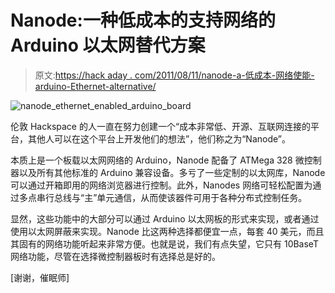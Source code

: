# Nanode:一种低成本的支持网络的 Arduino 以太网替代方案

> 原文:[https://hack aday . com/2011/08/11/nanode-a-低成本-网络使能-arduino-Ethernet-alternative/](https://hackaday.com/2011/08/11/nanode-a-low-cost-network-enabled-arduino-ethernet-alternative/)

![nanode_ethernet_enabled_arduino_board](../Images/1990fee5aef6065f197120f82d0cb72a.png "nanode_ethernet_enabled_arduino_board")

伦敦 Hackspace 的人一直在努力创建一个“成本非常低、开源、互联网连接的平台，其他人可以在这个平台上开发他们的想法”，他们称之为“Nanode”。

本质上是一个板载以太网网络的 Arduino，Nanode 配备了 ATMega 328 微控制器以及所有其他标准的 Arduino 兼容设备。多亏了一些定制的以太网库，Nanode 可以通过开箱即用的网络浏览器进行控制。此外，Nanodes 网络可轻松配置为通过多点串行总线与“主”单元通信，从而使该器件可用于各种分布式控制任务。

显然，这些功能中的大部分可以通过 Arduino 以太网板的形式来实现，或者通过使用以太网屏蔽来实现。Nanode 比这两种选择都便宜一点，每套 40 美元，而且其固有的网络功能听起来非常方便。也就是说，我们有点失望，它只有 10BaseT 网络功能，尽管在选择微控制器板时有选择总是好的。

[谢谢，催眠师]